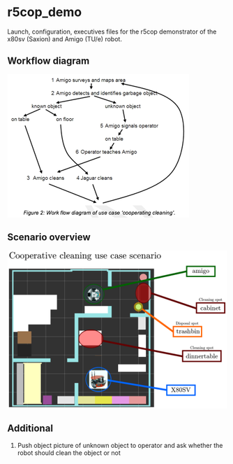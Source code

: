 # r5cop_demo

Launch, configuration, executives files for the r5cop demonstrator of the x80sv (Saxion) and Amigo (TU/e) robot.

## Workflow diagram
![Workflow diagram](img/workflow_diagram.png)

## Scenario overview
![Scenario](img/scenario.png)

## Additional 
1. Push object picture of unknown object to operator and ask whether the robot should clean the object or not 
